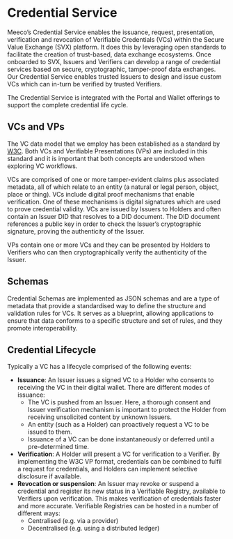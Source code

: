 # Credential Service

Meeco’s Credential Service enables the issuance, request, presentation, verification and revocation of Verifiable Credentials (VCs) within the Secure Value Exchange (SVX) platform. It does this by leveraging open standards to facilitate the creation of trust-based, data exchange ecosystems. Once onboarded to SVX, Issuers and Verifiers can develop a range of credential services based on secure, cryptographic, tamper-proof data exchanges. Our Credential Service enables trusted Issuers to design and issue custom VCs which can in-turn be verified by trusted Verifiers.

The Credential Service is integrated with the Portal and Wallet offerings to support the complete credential life cycle.

## VCs and VPs

The VC data model that we employ has been established as a standard by [W3C](https://www.w3.org/TR/vc-data-model/). Both VCs and Verifiable Presentations (VPs) are included in this standard and it is important that both concepts are understood when exploring VC workflows.

VCs are comprised of one or more tamper-evident claims plus associated metadata, all of which relate to an entity (a natural or legal person, object, place or thing). VCs include digital proof mechanisms that enable verification. One of these mechanisms is digital signatures which are used to prove credential validity. VCs are issued by Issuers to Holders and often contain an Issuer DID that resolves to a DID document. The DID document references a public key in order to check the Issuer’s cryptographic signature, proving the authenticity of the Issuer.

VPs contain one or more VCs and they can be presented by Holders to Verifiers who can then cryptographically verify the authenticity of the Issuer.

## Schemas

Credential Schemas are implemented as JSON schemas and are a type of metadata that provide a standardised way to define the structure and validation rules for VCs. It serves as a blueprint, allowing applications to ensure that data conforms to a specific structure and set of rules, and they promote interoperability.

## Credential Lifecycle

Typically a VC has a lifecycle comprised of the following events:

- **Issuance**: An Issuer issues a signed VC to a Holder who consents to receiving the VC in their digital wallet. There are different modes of issuance:
  - The VC is pushed from an Issuer. Here, a thorough consent and Issuer verification mechanism is important to protect the Holder from receiving unsolicited content by unknown Issuers.
  - An entity (such as a Holder) can proactively request a VC to be issued to them.
  - Issuance of a VC can be done instantaneously or deferred until a pre-determined time.
- **Verification**: A Holder will present a VC for verification to a Verifier. By implementing the W3C VP format, credentials can be combined to fulfil a request for credentials, and Holders can implement selective disclosure if available.
- **Revocation or suspension**: An Issuer may revoke or suspend a credential and register its new status in a Verifiable Registry, available to Verifiers upon verification. This makes verification of credentials faster and more accurate. Verifiable Registries can be hosted in a number of different ways:
  - Centralised (e.g. via a provider)
  - Decentralised (e.g. using a distributed ledger)
